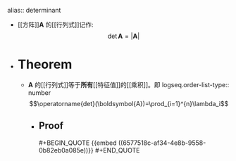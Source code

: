 alias:: determinant

- [[方阵]]$\boldsymbol{A}$ 的[[行列式]]记作:
  $$\operatorname{det}\boldsymbol{A}=|\boldsymbol{A}|$$
- # Theorem
	- $\boldsymbol A$ 的[[行列式]]等于**所有**[[特征值]]的[[乘积]]。即
	  logseq.order-list-type:: number
	  $$\operatorname{det}(\boldsymbol{A})=\prod_{i=1}^{n}\lambda_i$$
		- ## Proof
		  #+BEGIN_QUOTE
		  {{embed ((6577518c-af34-4e8b-9558-0b82eb0a085e))}}
		  #+END_QUOTE